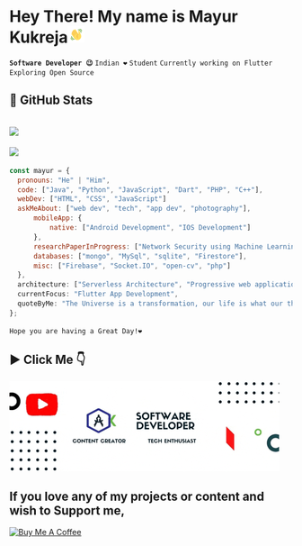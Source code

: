 <h1>Hey There! My name is Mayur Kukreja<img src="hello.gif" width="30px"></h1>
<code><strong>Software Developer 😉</strong></code>
<code>Indian ❤</code>
<code>Student</code>
<code>Currently working on Flutter</code>
<br/>
<code>Exploring Open Source</code>
  


## 🚀 GitHub Stats

  <br><img src="https://gpvc.arturio.dev/mayurrkukreja">
  <br><br>
  <img src="https://github-readme-stats.vercel.app/api/top-langs/?username=mayurrkukreja"/>
  ```javascript
const mayur = {
    pronouns: "He" | "Him",
    code: ["Java", "Python", "JavaScript", "Dart", "PHP", "C++"],
    webDev: ["HTML", "CSS", "JavaScript"]
    askMeAbout: ["web dev", "tech", "app dev", "photography"],
        mobileApp: {
            native: ["Android Development", "IOS Development"]
        },
        researchPaperInProgress: ["Network Security using Machine Learning"]
        databases: ["mongo", "MySql", "sqlite", "Firestore"],
        misc: ["Firebase", "Socket.IO", "open-cv", "php"]
    },
    architecture: ["Serverless Architecture", "Progressive web applications", "Single page applications"],
    currentFocus: "Flutter App Development",
    quoteByMe: "The Universe is a transformation, our life is what our thoughts make it."
};
```
<code>Hope you are having a Great Day!❤️</code>


  ## ▶ Click Me 👇
  [![Project Video](giphy.gif)](https://www.youtube.com/watch?v=BCT4n6a22ZI)

  ## **If you love any of my projects or content and wish to Support me**,

  <a href="https://www.buymeacoffee.com/mayurkukreja" target="_blank"><img src="https://cdn.buymeacoffee.com/buttons/default-orange.png" alt="Buy Me A Coffee" height="41" width="174"></a>

</div>
<!---
mayurrkukreja/mayurrkukreja is a ✨ special ✨ repository because its `README.md` (this file) appears on your GitHub profile.
You can click the Preview link to take a look at your changes.
--->
